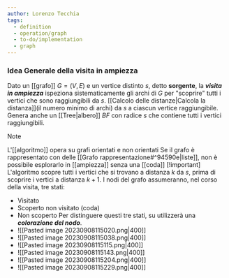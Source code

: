 ```yaml
---
author: Lorenzo Tecchia
tags:
  - definition
  - operation/graph
  - to-do/implementation
  - graph
---
```


### Idea Generale della visita in ampiezza
Dato un [[grafo]] $G = (V,E)$ e un vertice distinto $s$, detto **sorgente**, la ***visita in ampiezza*** ispeziona sistematicamente gli archi di $G$ per "scoprire" tutti i vertici che sono raggiungibili da $s$.
[[Calcolo delle distanze|Calcola la distanza]](il numero minimo di archi) da $s$ a ciascun vertice raggiungibile.
Genera anche un [[Tree|albero]] $BF$ con radice $s$ che contiene tutti i vertici raggiungibili.
>[!note] 
> L'[[algoritmo]] opera su grafi orientati e non orientati
Se il grafo è rappresentato con delle [[Grafo rappresentazione#^94590e|liste]], non è possibile esplorarlo in [[ampiezza]] senza una [[coda]]
>[!important] 
> L'algoritmo scopre tutti i vertici che si trovano a distanza $k$ da $s$, prima di scoprire i vertici a distanza $k+1$. 
I nodi del grafo assumeranno, nel corso della visita, tre stati:
- Visitato  
- Scoperto non visitato (coda)
- Non scoperto
Per distinguere questi tre stati, su utilizzerà una ***colorazione del nodo***.
- ![[Pasted image 20230908115020.png|400]]
- ![[Pasted image 20230908115038.png|400]]
- ![[Pasted image 20230908115115.png|400]]
- ![[Pasted image 20230908115143.png|400]]
- ![[Pasted image 20230908115204.png|400]]
- ![[Pasted image 20230908115229.png|400]]


